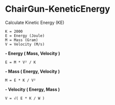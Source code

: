 # ChairGun-KeneticEnergy
Calculate Kinetic Energy (KE)

    K = 2000
    E = Energy (Joule)
    M = Mass (Gram)
    V = Velocity (M/s)

__- Energy ( Mass, Velocity )__

    E = M * V² / K

__- Mass ( Energy, Velocity )__

    M = E * K / V²

__- Velocity ( Energy, Mass )__

    V = √( E * K / W )